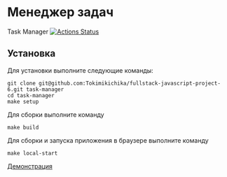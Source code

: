 # Менеджер задач

Task Manager 
[![Actions Status](https://github.com/Tokimikichika/fullstack-javascript-project-6/actions/workflows/hexlet-check.yml/badge.svg)](https://github.com/Tokimikichika/fullstack-javascript-project-6/actions)

## Установка

Для установки выполните следующие команды:
```
git clone git@github.com:Tokimikichika/fullstack-javascript-project-6.git task-manager
cd task-manager
make setup
```
Для сборки выполните команду
```
make build
```
Для сборки и запуска приложения в браузере выполните команду
```
make local-start
```


[Демонстрация](https://fullstack-javascript-project-6-xmed.onrender.com/)